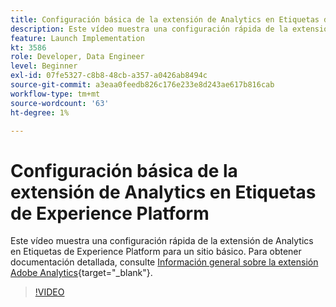 ```yaml
---
title: Configuración básica de la extensión de Analytics en Etiquetas de Experience Platform
description: Este vídeo muestra una configuración rápida de la extensión de Analytics en Etiquetas de Experience Platform para un sitio básico.
feature: Launch Implementation
kt: 3586
role: Developer, Data Engineer
level: Beginner
exl-id: 07fe5327-c8b8-48cb-a357-a0426ab8494c
source-git-commit: a3eaa0feedb826c176e233e8d243ae617b816cab
workflow-type: tm+mt
source-wordcount: '63'
ht-degree: 1%

---
```


# Configuración básica de la extensión de Analytics en Etiquetas de Experience Platform

Este vídeo muestra una configuración rápida de la extensión de Analytics en Etiquetas de Experience Platform para un sitio básico. Para obtener documentación detallada, consulte [Información general sobre la extensión Adobe Analytics](https://experienceleague.adobe.com/docs/experience-platform/tags/extensions/client/analytics/overview.html?lang=es){target="_blank"}.

>[!VIDEO](https://video.tv.adobe.com/v/28751/?quality=12&learn=on)
